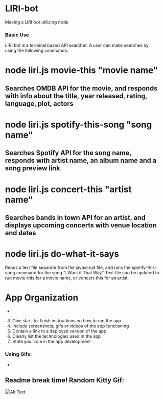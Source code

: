 # LIRI-bot
Making a LIRI bot utilizing node

### Basic Use
LIRI bot is a terminal based API searcher. A user can make searches by using the following commands:

# node liri.js movie-this "movie name"
Searches OMDB API for the movie, and responds with info about the title, year released, rating, language, plot, actors
-
# node liri.js spotify-this-song "song name"
Searches Spotify API for the song name, responds with artist name, an album name and a song preview link
-
# node liri.js concert-this "artist name"
Searches bands in town API for an artist, and displays upcoming concerts with venue location and dates
-
# node liri.js do-what-it-says
Reads a text file separate from the javascript file, and runs the spotify-this-song command for the song "I Want it That Way"
Text file can be updated to run movie-this for a movie name, or concert-this for an artist

# App Organization
-
3. Give start-to-finish instructions on how to run the app
4. Include screenshots, gifs or videos of the app functioning
5. Contain a link to a deployed version of the app
6. Clearly list the technologies used in the app
7. State your role in the app development


### Using Gifs:
-
Readme break time! Random Kitty Gif:
-
![Alt Text](https://media.giphy.com/media/vFKqnCdLPNOKc/giphy.gif)